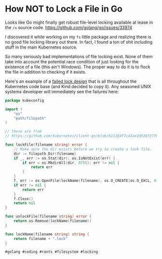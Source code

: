 # How NOT to Lock a File in Go

Looks like Go might finally get robust file-level locking available at lease in the `/x` source code. https://github.com/golang/go/issues/33974

I discovered it while working on my `fs` little package and realizing there is no good file locking library out there. In fact, I found a ton of shit including stuff in the main Kubernetes source.

So many seriously bad implementations of file locking exist. None of them take into account the potential race condition of just looking for the existence of a file (this ain't Windows). The proper way to do it is to flock the file in addition to checking if it exists.

Here's an example of a [failed lock design](https://github.com/kubernetes/client-go/issues/1073) that is all throughout the Kubernetes code base (and Kind decided to copy it). Any seasoned UNIX systems developer will immediately see the failures here:

```go
package kubeconfig

import (
	"os"
	"path/filepath"
)

// these are from
// https://github.com/kubernetes/client-go/blob/611184f7c43ae2d520727f01d49620c7ed33412d/tools/clientcmd/loader.go#L439-L440

func lockFile(filename string) error {
	// Make sure the dir exists before we try to create a lock file.
	dir := filepath.Dir(filename)
	if _, err := os.Stat(dir); os.IsNotExist(err) {
		if err = os.MkdirAll(dir, 0755); err != nil {
			return err
		}
	}
	f, err := os.OpenFile(lockName(filename), os.O_CREATE|os.O_EXCL, 0)
	if err != nil {
		return err
	}
	f.Close()
	return nil
}

func unlockFile(filename string) error {
	return os.Remove(lockName(filename))
}

func lockName(filename string) string {
	return filename + ".lock"
}
```

    #golang #coding #rants #filesystem #locking
